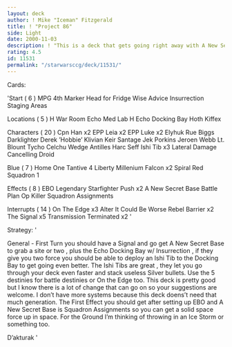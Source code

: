 ```yaml
---
layout: deck
author: ! Mike "Iceman" Fitzgerald
title: ! "Project 86"
side: Light
date: 2000-11-03
description: ! "This is a deck that gets going right away with A New Secret Base and I know can be molded into something really good."
rating: 4.5
id: 11531
permalink: "/starwarsccg/deck/11531/"
---
```

Cards: 

'Start  ( 6 )
MPG
4th Marker
Head for Fridge
Wise Advice
Insurrection
Staging Areas

Locations  ( 5 )
H War Room
Echo Med Lab
H  Echo Docking Bay
Hoth
Kiffex

Characters  ( 20 )
Cpn Han x2
EPP Leia x2
EPP Luke x2
Elyhuk Rue
Biggs Darklighter
Derek ’Hobbie’ Klivian
Keir Santage
Jek Porkins
Jeroen Webb
Lt. Blount
Tycho Celchu
Wedge Antilles
Harc Seff
Ishi Tib x3
Lateral Damage Cancelling Droid

Blue  ( 7 )
Home One
Tantive 4
Liberty
Millenium Falcon x2
Spiral
Red Squadron 1

Effects  ( 8 )
EBO
Legendary Starfighter
Push x2
A New Secret Base
Battle Plan
Op Killer
Squadron Assignments

Interrupts  ( 14 )
On The Edge x3
Alter
It Could Be Worse
Rebel Barrier x2
The Signal x5
Transmission Terminated x2 '

Strategy: '

General - First Turn you should have a Signal and
go get A New Secret Base to grab a site or two , plus the Echo Docking Bay w/ Insurrection , if they give you two force you should be able to deploy an Ishi Tib to the Docking Bay to get going even better. The Ishi Tibs are great , they let you go through your deck even faster and stack useless Silver bullets. Use the 5 destinies for battle destinies or On the Edge too. This deck is pretty good but I know there is a lot of change that can go on so your suggestions are welcome. I don’t have more systems because this
deck doens’t need that much generation. The First Effect you should get after setting up EBO and A New Secret Base is Squadron Assignments so you can get a solid space force up in space. For the Ground I’m thinking of throwing in an Ice Storm or something too.

D’akturak	'
